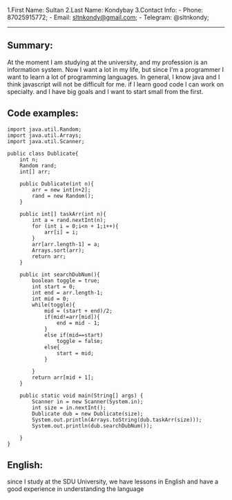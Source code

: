 1.First Name: Sultan
2.Last Name: Kondybay
3.Contact Info:
	- Phone: 87025915772;
	- Email: sltnkondy@gmail.com;
	- Telegram: @sltnkondy;


-----

## Summary:

At the moment I am studying at the university, and my profession is an information system. Now I want a lot in my life, but since I'm a programmer 
I want to learn a lot of programming languages. In general, I know java and I think javascript will not be difficult for me. if I learn good code 
I can work on specialty. and I have big goals and I want to start small from the first.

## Code examples:
```
import java.util.Random;
import java.util.Arrays;
import java.util.Scanner;

public class Dublicate{
	int n;
	Random rand;
	int[] arr;

	public Dublicate(int n){
		arr = new int[n+2];
		rand = new Random();
	} 

	public int[] taskArr(int n){
		int a = rand.nextInt(n);
		for (int i = 0;i<n + 1;i++){
			arr[i] = i; 
		}
		arr[arr.length-1] = a;
		Arrays.sort(arr);
		return arr;
	}

	public int searchDubNum(){
		boolean toggle = true;
		int start = 0;
		int end = arr.length-1;
		int mid = 0;
		while(toggle){
			mid = (start + end)/2;
			if(mid!=arr[mid]){
				end = mid - 1;
			}
			else if(mid==start)
				toggle = false;
			else{
				start = mid;	
			}
			
		}
		return arr[mid + 1];
	}

	public static void main(String[] args) {
		Scanner in = new Scanner(System.in);
		int size = in.nextInt();
		Dublicate dub = new Dublicate(size);
		System.out.println(Arrays.toString(dub.taskArr(size)));
		System.out.println(dub.searchDubNum());
		
	}
}
```

## English:

since I study at the SDU University, we have lessons in English and have a good experience in understanding the language

